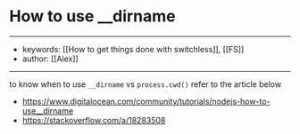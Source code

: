# How to use __dirname
---
- keywords: [[How to get things done with switchless]], [[FS]]
- author: [[Alex]]
---
to know when to use `__dirname` vs `process.cwd()` refer to the article below

- https://www.digitalocean.com/community/tutorials/nodejs-how-to-use__dirname
- https://stackoverflow.com/a/18283508